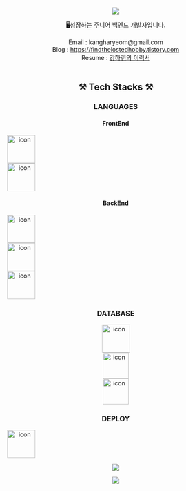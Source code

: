 <div align="center">

<br>
<p align="center">
<img src="https://capsule-render.vercel.app/api?&type=waving&color=timeAuto&height=180&section=header&text=Haryeom's%20Hub&fontSize=50&animation=fadeIn&fontAlignY=45" />
  </p>

<div align='center'> 🖥성장하는 주니어 백엔드 개발자입니다.</div>
<br>
<div align='center'> Email : kangharyeom@gmail.com</div>
<div align='center'> Blog : <a href="https://findthelostedhobby.tistory.com">https://findthelostedhobby.tistory.com</a></div>
<div align='center'> Resume : <a href="https://kangharyeom.notion.site/32f52506fb944ea7bfbf982e91d0defe?pvs=4">강하렴의 이력서</a></div>
<br>

## ⚒ Tech Stacks ⚒
### LANGUAGES
#### FrontEnd
<Nav style="display: flex; align-items: flex-start;"><img src="https://techstack-generator.vercel.app/js-icon.svg" alt="icon" width="65" height="65" /></Nav>
<Nav style="display: flex; align-items: flex-start;"><img src="https://techstack-generator.vercel.app/react-icon.svg" alt="icon" width="65" height="65" /></Nav>

#### BackEnd
<Nav style="display: flex; align-items: flex-start;"><img src="https://techstack-generator.vercel.app/java-icon.svg" alt="icon" width="65" height="65" /></Nav>
<Nav style="display: flex; align-items: flex-start;"><img src="https://img1.daumcdn.net/thumb/R300x0/?fname=https%3A%2F%2Fblog.kakaocdn.net%2Fdn%2FbOOwEr%2FbtrdSed6Dmb%2FkPQ69rnQYqGFOmjNcrMPdk%2Fimg.png" alt="icon" width="65" height="65" /></Nav>
<Nav style="display: flex; align-items: flex-start;"><img src="https://img1.daumcdn.net/thumb/R800x0/?scode=mtistory2&fname=https%3A%2F%2Fblog.kakaocdn.net%2Fdn%2FZYQau%2FbtqJMvCrzlO%2FRtmwZekQC5ZjUtVjwXDt21%2Fimg.png" alt="icon" width="65" height="65" /></Nav>

   
### DATABASE
<Nav><img alt= "icon" wide="65" height="65" src ="https://techstack-generator.vercel.app/mysql-icon.svg"></Nav>
<Nav><img alt= "icon" wide="60" height="60" src ="https://img1.daumcdn.net/thumb/R300x0/?fname=https://t1.daumcdn.net/cfile/tistory/2366E84358EA426C1D"></Nav>
<Nav><img alt= "icon" wide="60" height="60" src ="https://cdn4.iconfinder.com/data/icons/redis-2/1451/Untitled-2-512.png"></Nav>
  
### DEPLOY
<div style="display: flex; align-items: flex-start;"><img src="https://techstack-generator.vercel.app/aws-icon.svg" alt="icon" width="65" height="65" /></div>

<p align="center">
<img src="https://hits.seeyoufarm.com/api/count/incr/badge.svg?url=https%3A%2F%2Fgithub.com%2Fyukina1418%2Fhit-counter&count_bg=%2321A03A&title_bg=%23555555&icon=&icon_color=%23E7E7E7&title=hits&edge_flat=false" />
</p>

<p align="center">
<img src="https://capsule-render.vercel.app/api?type=waving&color=auto&height=100&section=footer" />
  </p>
